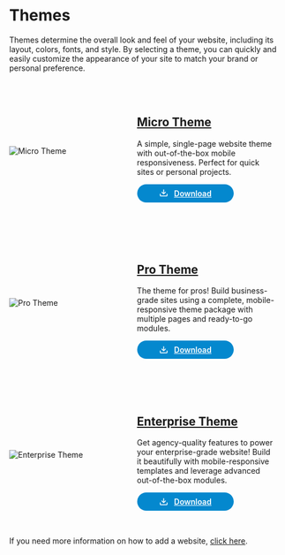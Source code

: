 # Themes

Themes determine the overall look and feel of your website, including its layout, colors, fonts, and style. By selecting a theme, you can quickly and easily customize the appearance of your site to match your brand or personal preference. 

<div class="border p-4" style="height: 255px; margin-bottom: 20px; display: flex; align-items: center;">
  <div style="width: 40%; float: left;">
    <img src="/static/images/themes/micro-theme-thumbnail.jpg" alt="Micro Theme">
  </div>
  <div style="width: 50%; float: left; padding-left: 30px;">
    <h2 class="mt-0"><a href="/themes/micro">Micro Theme</a></h2>
    <p class="mt-3">A simple, single-page website theme with out-of-the-box mobile responsiveness. Perfect for quick sites or personal projects.</p>
    <a href="https://solodev-micro.s3.amazonaws.com/releases/micro-latest.zip" style="background-color: #0488ce; color: #fff; padding: .5rem 2.5rem; border-radius: 20px; font-weight: 600; display: inline-flex;"><span style="padding-right: .7rem; display: inline-flex; align-items: center;"><svg xmlns="http://www.w3.org/2000/svg" viewBox="0 0 16 16" width="16" height="16" fill="#fff"><path d="M2.75 14A1.75 1.75 0 0 1 1 12.25v-2.5a.75.75 0 0 1 1.5 0v2.5c0 .138.112.25.25.25h10.5a.25.25 0 0 0 .25-.25v-2.5a.75.75 0 0 1 1.5 0v2.5A1.75 1.75 0 0 1 13.25 14Z"></path><path d="M7.25 7.689V2a.75.75 0 0 1 1.5 0v5.689l1.97-1.969a.749.749 0 1 1 1.06 1.06l-3.25 3.25a.749.749 0 0 1-1.06 0L4.22 6.78a.749.749 0 1 1 1.06-1.06l1.97 1.969Z"></path></svg></span> Download</a>
  </div>
</div>

<div class="border p-4" style="height: 255px; margin-bottom: 20px; display: flex; align-items: center;">
  <div style="width: 40%; float: left;">
    <img src="/static/images/themes/pro-theme-thumbnail.jpg" alt="Pro Theme">
  </div>
  <div style="width: 50%; float: left; padding-left: 30px;">
    <h2><a href="/themes/pro">Pro Theme</a></h2>
    <p class="mt-3">The theme for pros! Build business-grade sites using a complete, mobile-responsive theme package with multiple pages and ready-to-go modules.</p>
    <a href="https://solodev-pro.s3.amazonaws.com/releases/pro-latest.zip" style="background-color: #0488ce; color: #fff; padding: .5rem 2.5rem; border-radius: 20px; font-weight: 600; display: inline-flex;"><span style="padding-right: .7rem; display: inline-flex; align-items: center;"><svg xmlns="http://www.w3.org/2000/svg" viewBox="0 0 16 16" width="16" height="16" fill="#fff"><path d="M2.75 14A1.75 1.75 0 0 1 1 12.25v-2.5a.75.75 0 0 1 1.5 0v2.5c0 .138.112.25.25.25h10.5a.25.25 0 0 0 .25-.25v-2.5a.75.75 0 0 1 1.5 0v2.5A1.75 1.75 0 0 1 13.25 14Z"></path><path d="M7.25 7.689V2a.75.75 0 0 1 1.5 0v5.689l1.97-1.969a.749.749 0 1 1 1.06 1.06l-3.25 3.25a.749.749 0 0 1-1.06 0L4.22 6.78a.749.749 0 1 1 1.06-1.06l1.97 1.969Z"></path></svg></span> Download</a>
  </div>
</div>

<div class="border p-4" style="height: 255px; margin-bottom: 20px; display: flex; align-items: center;">
  <div style="width: 40%; float: left;">
    <img src="/static/images/themes/enterprise-theme-thumbnail.jpg" alt="Enterprise Theme">
  </div>
  <div style="width: 50%; float: left; padding-left: 30px;">
    <h2><a href="/themes/enterprise">Enterprise Theme</a></h2>
    <p class="mt-3">Get agency-quality features to power your enterprise-grade website! Build it beautifully with mobile-responsive templates and leverage advanced out-of-the-box modules.</p>
    <a href="https://solodev-enterprise.s3.amazonaws.com/releases/enterprise-latest.zip" style="background-color: #0488ce; color: #fff; padding: .5rem 2.5rem; border-radius: 20px; font-weight: 600; display: inline-flex;"><span style="padding-right: .7rem; display: inline-flex; align-items: center;"><svg xmlns="http://www.w3.org/2000/svg" viewBox="0 0 16 16" width="16" height="16" fill="#fff"><path d="M2.75 14A1.75 1.75 0 0 1 1 12.25v-2.5a.75.75 0 0 1 1.5 0v2.5c0 .138.112.25.25.25h10.5a.25.25 0 0 0 .25-.25v-2.5a.75.75 0 0 1 1.5 0v2.5A1.75 1.75 0 0 1 13.25 14Z"></path><path d="M7.25 7.689V2a.75.75 0 0 1 1.5 0v5.689l1.97-1.969a.749.749 0 1 1 1.06 1.06l-3.25 3.25a.749.749 0 0 1-1.06 0L4.22 6.78a.749.749 0 1 1 1.06-1.06l1.97 1.969Z"></path></svg></span> Download</a>
  </div>
</div>

If you need more information on how to add a website, [click here](/tutorials/cms/how-to-add-a-website/).